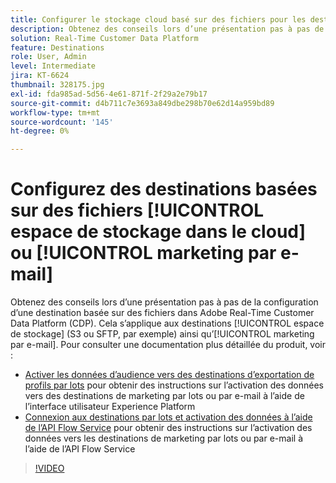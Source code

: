 ```yaml
---
title: Configurer le stockage cloud basé sur des fichiers pour les destinations de marketing par e-mail
description: Obtenez des conseils lors d’une présentation pas à pas de la configuration d’une destination basée sur des fichiers dans Adobe Real-Time CDP. Cela s’applique aux destinations d’espace de stockage (S3 ou SFTP, par exemple) ainsi qu’aux destinations de marketing par e-mail.
solution: Real-Time Customer Data Platform
feature: Destinations
role: User, Admin
level: Intermediate
jira: KT-6624
thumbnail: 328175.jpg
exl-id: fda985ad-5d56-4e61-871f-2f29a2e79b17
source-git-commit: d4b711c7e3693a849dbe298b70e62d14a959bd89
workflow-type: tm+mt
source-wordcount: '145'
ht-degree: 0%

---
```


# Configurez des destinations basées sur des fichiers [!UICONTROL espace de stockage dans le cloud] ou [!UICONTROL marketing par e-mail]

Obtenez des conseils lors d’une présentation pas à pas de la configuration d’une destination basée sur des fichiers dans Adobe Real-Time Customer Data Platform (CDP). Cela s’applique aux destinations [!UICONTROL espace de stockage] (S3 ou SFTP, par exemple) ainsi qu’[!UICONTROL marketing par e-mail]. Pour consulter une documentation plus détaillée du produit, voir :

* [Activer les données d’audience vers des destinations d’exportation de profils par lots](https://experienceleague.adobe.com/docs/experience-platform/destinations/ui/activate/activate-batch-profile-destinations.html) pour obtenir des instructions sur l’activation des données vers des destinations de marketing par lots ou par e-mail à l’aide de l’interface utilisateur Experience Platform
* [Connexion aux destinations par lots et activation des données à l’aide de l’API Flow Service](https://experienceleague.adobe.com/docs/experience-platform/destinations/api/connect-activate-batch-destinations.html) pour obtenir des instructions sur l’activation des données vers les destinations de marketing par lots ou par e-mail à l’aide de l’API Flow Service

>[!VIDEO](https://video.tv.adobe.com/v/328175/?learn=on&enablevpops)
